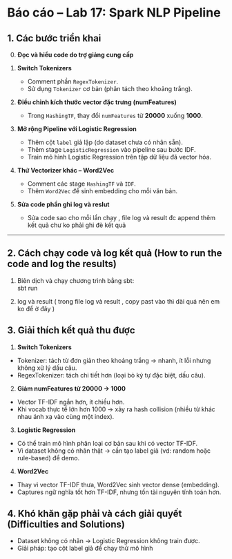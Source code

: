 # Báo cáo – Lab 17: Spark NLP Pipeline

## 1. Các bước triển khai

0. **Đọc và hiểu code do trợ giảng cung cấp**

1. **Switch Tokenizers**

   - Comment phần `RegexTokenizer`.
   - Sử dụng `Tokenizer` cơ bản (phân tách theo khoảng trắng).

2. **Điều chỉnh kích thước vector đặc trưng (numFeatures)**

   - Trong `HashingTF`, thay đổi `numFeatures` từ **20000** xuống **1000**.

3. **Mở rộng Pipeline với Logistic Regression**

   - Thêm cột `label` giả lập (do dataset chưa có nhãn sẵn).
   - Thêm stage `LogisticRegression` vào pipeline sau bước IDF.
   - Train mô hình Logistic Regression trên tập dữ liệu đã vector hóa.

4. **Thử Vectorizer khác – Word2Vec**

   - Comment các stage `HashingTF` và `IDF`.
   - Thêm `Word2Vec` để sinh embedding cho mỗi văn bản.

5. **Sửa code phần ghi log và reslut**
   - Sửa code sao cho mỗi lần chạy , file log và result đc append thêm kết quả chư ko phải ghi đè kết quả

---

## 2. Cách chạy code và log kết quả (How to run the code and log the results)

1. Biên dịch và chạy chương trình bằng sbt:  
   sbt run

2. log và result ( trong file log và result , copy past vào thì dài quá nên em ko để ở đây )

## 3. Giải thích kết quả thu được

1. **Switch Tokenizers**

- Tokenizer: tách từ đơn giản theo khoảng trắng → nhanh, ít lỗi nhưng không xử lý dấu câu.
- RegexTokenizer: tách chi tiết hơn (loại bỏ ký tự đặc biệt, dấu câu).

2. **Giảm numFeatures từ 20000 → 1000**

- Vector TF-IDF ngắn hơn, ít chiều hơn.
- Khi vocab thực tế lớn hơn 1000 → xảy ra hash collision (nhiều từ khác nhau ánh xạ vào cùng một index).

3. **Logistic Regression**

- Có thể train mô hình phân loại cơ bản sau khi có vector TF-IDF.
- Vì dataset không có nhãn thật → cần tạo label giả (vd: random hoặc rule-based) để demo.

4. **Word2Vec**

- Thay vì vector TF-IDF thưa, Word2Vec sinh vector dense (embedding).
- Captures ngữ nghĩa tốt hơn TF-IDF, nhưng tốn tài nguyên tính toán hơn.

## 4. Khó khăn gặp phải và cách giải quyết (Difficulties and Solutions)

- Dataset không có nhãn → Logistic Regression không train được.
- Giải pháp: tạo cột label giả để chạy thử mô hình
